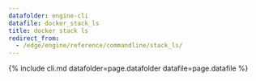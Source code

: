 ```yaml
---
datafolder: engine-cli
datafile: docker_stack_ls
title: docker stack ls
redirect_from:
  - /edge/engine/reference/commandline/stack_ls/
---
```


<!--
Sorry, but the contents of this page are automatically generated from
Docker's source code. If you want to suggest a change to the text that appears
here, you'll need to find the string by searching this repo:

https://github.com/docker/cli
-->

{% include cli.md datafolder=page.datafolder datafile=page.datafile %}

